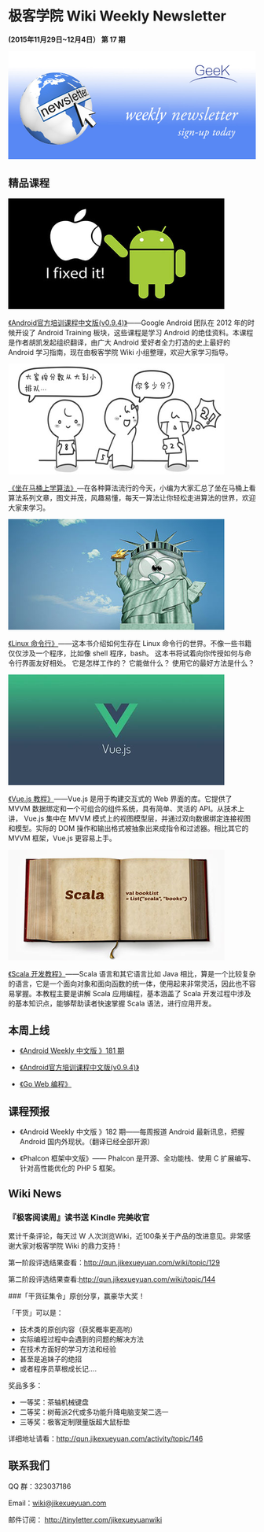 # 极客学院 Wiki Weekly Newsletter 
 
**(2015年11月29日~12月4日） 第 17 期**                                                 

![newsletterlogo](images/newsletter-banner.jpg) 

## 精品课程

![](images/android-google.jpg)

[《Android官方培训课程中文版(v0.9.4)》](http://wiki.jikexueyuan.com/project/android-training-geek/)——Google Android 团队在 2012 年的时候开设了 Android Training 板块，这些课程是学习 Android 的绝佳资料。本课程是作者胡凯发起组织翻译，由广大 Android 爱好者全力打造的史上最好的 Android 学习指南，现在由极客学院 Wiki 小组整理，欢迎大家学习指导。

![](images/funny-Algorithm.jpg)

[《坐在马桶上学算法》](http://wiki.jikexueyuan.com/project/easy-learn-algorithm/)—在各种算法流行的今天，小编为大家汇总了坐在马桶上看算法系列文章，图文并茂，风趣易懂，每天一算法让你轻松走进算法的世界，欢迎大家来学习。

![](images/linux-funny.jpg)

[《Linux 命令行》](http://wiki.jikexueyuan.com/project/linux-command/)——这本书介绍如何生存在 Linux 命令行的世界。不像一些书籍仅仅涉及一个程序，比如像 shell 程序，bash。 这本书将试着向你传授如何与命令行界面友好相处。 它是怎样工作的？ 它能做什么？ 使用它的最好方法是什么？

![](images/vuejs.jpg)

[《Vue.js 教程》](http://wiki.jikexueyuan.com/project/vue-js/)——Vue.js 是用于构建交互式的 Web 界面的库。它提供了 MVVM 数据绑定和一个可组合的组件系统，具有简单、灵活的 API。从技术上讲， Vue.js 集中在 MVVM 模式上的视图模型层，并通过双向数据绑定连接视图和模型。实际的 DOM 操作和输出格式被抽象出来成指令和过滤器。相比其它的 MVVM 框架，Vue.js 更容易上手。

![](images/scala-programming-books.jpg)

[《Scala 开发教程》](http://wiki.jikexueyuan.com/project/scala-development-guide/)——Scala 语言和其它语言比如 Java 相比，算是一个比较复杂的语言，它是一个面向对象和面向函数的统一体，使用起来非常灵活，因此也不容易掌握。本教程主要是讲解 Scala 应用编程，基本涵盖了 Scala 开发过程中涉及的基本知识点，能够帮助读者快速掌握 Scala 语法，进行应用开发。

## 本周上线

- [《Android Weekly 中文版 》181 期](http://wiki.jikexueyuan.com/project/android-weekly/issue-181/index.html)

- [《Android官方培训课程中文版(v0.9.4)》](http://wiki.jikexueyuan.com/project/android-training-geek/)

- [《Go Web 编程》](http://wiki.jikexueyuan.com/project/go-web-programming/)

## 课程预报

- 《Android Weekly 中文版 》182 期——每周报道 Android 最新讯息，把握 Android 国内外现状。（翻译已经全部开源）

- 《Phalcon 框架中文版》—— Phalcon 是开源、全功能栈、使用 C 扩展编写、针对高性能优化的 PHP 5 框架。

## Wiki News

### 『极客阅读周』读书送 Kindle 完美收官

累计千条评论，每天过 W 人次浏览Wiki，近100条关于产品的改进意见。非常感谢大家对极客学院 Wiki 的鼎力支持！

第一阶段评选结果查看：<http://qun.jikexueyuan.com/wiki/topic/129>

第二阶段评选结果查看:<http://qun.jikexueyuan.com/wiki/topic/144>


###「干货征集令」原创分享，赢豪华大奖！

「干货」可以是：                                                                         

- 技术类的原创内容（获奖概率更高哟）
- 实际编程过程中会遇到的问题的解决方法
- 在技术方面好的学习方法和经验                                                                  
- 甚至是追妹子的绝招                                                                                
- 或者程序员草根成长记....

奖品多多：

- 一等奖：茶轴机械键盘                                                                                
- 二等奖：树莓派2代或多功能升降电脑支架二选一                                            
- 三等奖：极客定制限量版超大鼠标垫

详细地址请看：<http://qun.jikexueyuan.com/activity/topic/146>

## 联系我们

QQ 群：323037186

Email：wiki@jikexueyuan.com

邮件订阅： <http://tinyletter.com/jikexueyuanwiki>

